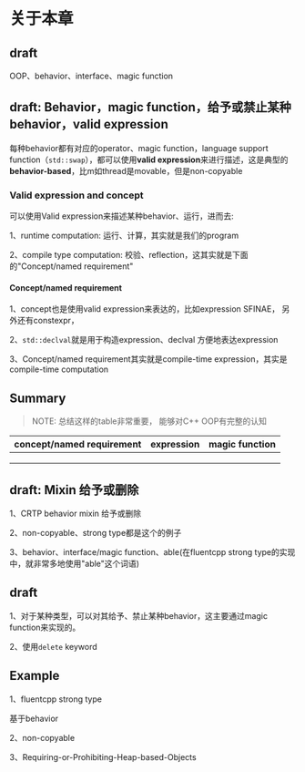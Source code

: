 # 关于本章

## draft

OOP、behavior、interface、magic function

## draft: Behavior，magic function，给予或禁止某种behavior，valid expression

每种behavior都有对应的operator、magic function，language support function（`std::swap`），都可以使用**valid expression**来进行描述，这是典型的**behavior-based**，比m如thread是movable，但是non-copyable

### Valid expression and concept

可以使用Valid expression来描述某种behavior、运行，进而去:

1、runtime computation: 运行、计算，其实就是我们的program

2、compile type computation: 校验、reflection，这其实就是下面的"Concept/named requirement"



#### Concept/named requirement

1、concept也是使用valid expression来表达的，比如expression SFINAE， 另外还有constexpr，

2、`std::declval`就是用于构造expression、declval 方便地表达expression

3、Concept/named requirement其实就是compile-time expression，其实是compile-time computation

## Summary

> NOTE: 总结这样的table非常重要， 能够对C++ OOP有完整的认知

| concept/named requirement | expression | magic function |
| ------------------------- | ---------- | -------------- |
|                           |            |                |
|                           |            |                |
|                           |            |                |



## draft: Mixin 给予或删除

1、CRTP behavior mixin 给予或删除

2、non-copyable、strong type都是这个的例子

3、behavior、interface/magic function、able(在fluentcpp strong type的实现中，就非常多地使用"able"这个词语)

## draft

1、对于某种类型，可以对其给予、禁止某种behavior，这主要通过magic function来实现的。

2、使用`delete` keyword

## Example

1、fluentcpp strong type

基于behavior

2、non-copyable

3、Requiring-or-Prohibiting-Heap-based-Objects



